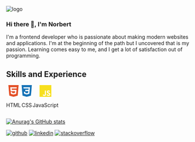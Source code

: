 ![logo](https://user-images.githubusercontent.com/62474258/132944808-1c72efec-d3c8-41ef-9025-379eb37eda07.png)

### Hi there 👋, I'm Norbert
I'm a frontend developer who is passionate about making modern websites and applications. I'm at the beginning of the path but I uncovered that is my passion. Learning comes easy to me, and I get a lot of satisfaction out of programming.

## Skills and Experience
<div style="display: flex;">
  <div style="display: flex; flex-direction: column; justify-content: center; align-items: center">
    <img height="32" width="32" src="https://github.com/norbert-swieconek/norbert-swieconek/blob/main/html5.svg" />
    <p>HTML</p>
  </div>
  <div style="display: flex; flex-direction: column; justify-content: center; align-items: center">
    <img height="32" width="32" src="https://github.com/norbert-swieconek/norbert-swieconek/blob/main/css3.svg" />
    <p>CSS</p>
  </div>
  <div style="display: flex; flex-direction: column; justify-content: center; align-items: center">
    <img height="32" width="32" src="https://github.com/norbert-swieconek/norbert-swieconek/blob/main/javascript.svg" />
    <p>JavaScript</p>
  </div>
</div>

[![Anurag's GitHub stats](https://github-readme-stats.vercel.app/api?username=norbert-swieconek)](https://github.com/anuraghazra/github-readme-stats)

[<img src='https://cdn.jsdelivr.net/npm/simple-icons@3.0.1/icons/github.svg' alt='github' height='40'>](https://github.com/norbert-swieconek)  [<img src='https://cdn.jsdelivr.net/npm/simple-icons@3.0.1/icons/linkedin.svg' alt='linkedin' height='40'>](https://www.linkedin.com/in/norbert-swieconek/)  [<img src='https://cdn.jsdelivr.net/npm/simple-icons@3.0.1/icons/stackoverflow.svg' alt='stackoverflow' height='40'>](https://stackoverflow.com/users/norbert-Święconek)  



